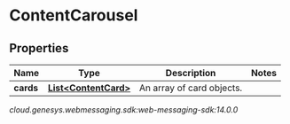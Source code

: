 # ContentCarousel


## Properties

| Name | Type | Description | Notes |
| ------------ | ------------- | ------------- | ------------- |
| **cards** | [**List&lt;ContentCard&gt;**](ContentCard) | An array of card objects. |  |




_cloud.genesys.webmessaging.sdk:web-messaging-sdk:14.0.0_
